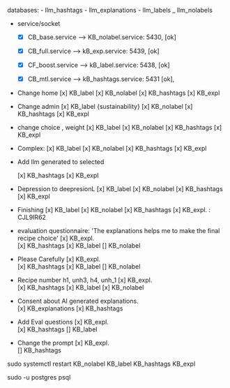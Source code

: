 databases:
    - llm_hashtags
    - llm_explanations
    - llm_labels
    _ llm_nolabels

- service/socket
    - [x] CB_base.service --> KB_nolabel.service: 5430, [ok]        
    - [x] CB_full.service --> kB_exp.service: 5439, [ok]
    - [x] CF_boost.service --> kB_label.service: 5438, [ok]
    - [x] CB_mtl.service --> kB_hashtags.service: 5431 [ok], 


- Change home 
	[x] KB_label
	[x] KB_nolabel
	[x] KB_hashtags
	[x] KB_expl
	

- Change admin
	[x] KB_label {sustainability} 
	[x] KB_nolabel
	[x] KB_hashtags
	[x] KB_expl

- change choice , weight
	[x] KB_label 
	[x] KB_nolabel
	[x] KB_hashtags
	[x] KB_expl


- Complex:
	[x] KB_label 
	[x] KB_nolabel
	[x] KB_hashtags
	[x] KB_expl

- Add llm generated to selected

	[x] KB_hashtags
	[x] KB_expl

- Depression to deepresionL
	[x] KB_label 
	[x] KB_nolabel
	[x] KB_hashtags
	[x] KB_expl

- Finishing
	[x] KB_label 
	[x] KB_nolabel
	[x] KB_hashtags
	[x] KB_expl.        : CJL9IR62


- evaluation questionnaire: 'The explanations helps me to make the final recipe choice'
	[x] KB_expl.       
	[x] KB_hashtags
	[x] KB_label 
	[] KB_nolabel

- Please Carefully
	[x] KB_expl.       
	[x] KB_hashtags
	[x] KB_label 
	[] KB_nolabel

- Recipe number h1, unh3, h4, unh_1
	[x] KB_expl.        
	[x] KB_hashtags
	[x] KB_label 
	[x] KB_nolabel

- Consent about AI generated explanations.        
	[x] KB_explanations
	[x]  KB_hashtags 

- Add Eval questions
	[x] KB_expl.        
	[x] KB_hashtags
	[] KB_label 


- Change the prompt
	[x] KB_expl.        
	[] KB_hashtags
	

 

	

 sudo systemctl restart KB_nolabel KB_label KB_hashtags KB_expl

sudo -u postgres psql